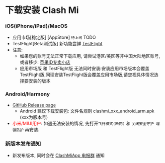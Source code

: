 # 下载安装 Clash Mi


### iOS(iPhone/iPad)/MacOS
- 应用市场[稳定版] [AppStore] `待上线` TODO
- TestFlight[Beta测试版]  新功能尝鲜 [TestFlight](https://testflight.apple.com/join/bjHXktB3)
- 注意:
  - 如果您的账号无法正常下载应用, 请尝试港区/美区等非中国大陆地区账号,或者移步:  [苹果ID专卖小店](https://dot.karing.app/pi.html?r_c=xda)
  - 应用市场版 和 TestFlight版 无法同时安装:安装应用市场版本会覆盖TestFlight版,同理安装TestFlight版会覆盖应用市场版,请您视具体情况选择要安装的版本

### Android/Harmony
- [GitHub Release page](https://github.com/KaringX/clashmi/releases/latest)
  - Android 建议下载安装包: 文件名规则 clashmi_xxx_android_arm.apk (xxx为版本号)
- <font color="red">小米/MIUI用户</font>: 如遇无法安装的情况, 先打开`飞行模式(断网)` 和 `关闭安全守护-增强防护` 再安装.


### 新版本发布通知
- 新发布版本, 同时会在 [ClashMiApp 电报群](https://t.me/ClashMiApp) 通知

